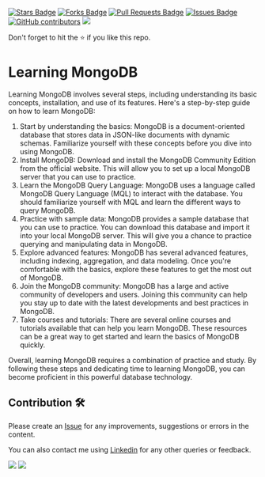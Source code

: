 <a href="https://github.com/drshahizan/special-topic-data-engineering/stargazers"><img src="https://img.shields.io/github/stars/drshahizan/special-topic-data-engineering" alt="Stars Badge"/></a>
<a href="https://github.com/drshahizan/special-topic-data-engineering/network/members"><img src="https://img.shields.io/github/forks/drshahizan/special-topic-data-engineering" alt="Forks Badge"/></a>
<a href="https://github.com/drshahizan/special-topic-data-engineering/pulls"><img src="https://img.shields.io/github/issues-pr/drshahizan/special-topic-data-engineering" alt="Pull Requests Badge"/></a>
<a href="https://github.com/drshahizan/special-topic-data-engineering/issues"><img src="https://img.shields.io/github/issues/drshahizan/special-topic-data-engineering" alt="Issues Badge"/></a>
<a href="https://github.com/drshahizan/special-topic-data-engineering/graphs/contributors"><img alt="GitHub contributors" src="https://img.shields.io/github/contributors/drshahizan/special-topic-data-engineering?color=2b9348"></a>
![](https://visitor-badge.glitch.me/badge?page_id=drshahizan/special-topic-data-engineering)

Don't forget to hit the :star: if you like this repo.

# Learning MongoDB

Learning MongoDB involves several steps, including understanding its basic concepts, installation, and use of its features. Here's a step-by-step guide on how to learn MongoDB:
1. Start by understanding the basics: MongoDB is a document-oriented database that stores data in JSON-like documents with dynamic schemas. Familiarize yourself with these concepts before you dive into using MongoDB.
2. Install MongoDB: Download and install the MongoDB Community Edition from the official website. This will allow you to set up a local MongoDB server that you can use to practice.
3. Learn the MongoDB Query Language: MongoDB uses a language called MongoDB Query Language (MQL) to interact with the database. You should familiarize yourself with MQL and learn the different ways to query MongoDB.
4. Practice with sample data: MongoDB provides a sample database that you can use to practice. You can download this database and import it into your local MongoDB server. This will give you a chance to practice querying and manipulating data in MongoDB.
5. Explore advanced features: MongoDB has several advanced features, including indexing, aggregation, and data modeling. Once you're comfortable with the basics, explore these features to get the most out of MongoDB.
6. Join the MongoDB community: MongoDB has a large and active community of developers and users. Joining this community can help you stay up to date with the latest developments and best practices in MongoDB.
7. Take courses and tutorials: There are several online courses and tutorials available that can help you learn MongoDB. These resources can be a great way to get started and learn the basics of MongoDB quickly.

Overall, learning MongoDB requires a combination of practice and study. By following these steps and dedicating time to learning MongoDB, you can become proficient in this powerful database technology.


## Contribution 🛠️
Please create an [Issue](https://github.com/drshahizan/special-topic-data-engineering/issues) for any improvements, suggestions or errors in the content.

You can also contact me using [Linkedin](https://www.linkedin.com/in/drshahizan/) for any other queries or feedback.

![](https://komarev.com/ghpvc/?username=drshahizan&label=Views&color=0e75b6&style=flat)
![](https://hit.yhype.me/github/profile?user_id=81284918)

